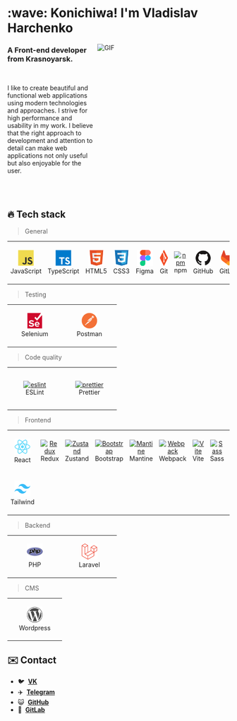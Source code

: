 <h1 align="left">:wave: Konichiwa! I'm Vladislav Harchenko</h1>

<img align="right" width="300" alt="GIF" src="https://gifdb.com/images/high/asta-gif-file-1713kb-d94kd51mouutza1k.webp">

<h3 align="left">A Front-end developer from Krasnoyarsk.</h3>

</br>

<p align="left" style="display: inline-block; width: 40%;">
  I like to create beautiful and functional web applications using modern technologies 
  and approaches. I strive for high performance and usability in my work. 
  I believe that the right approach to development and attention to detail can make 
  web applications not only useful but also enjoyable for the user.
</p>


</br>
</br>
</br>

<h2 align="left" id="stack">🔥 Tech stack</h2>

> General

<table width='100%'>
  <tr>
    <td align="center" width="110" height="90">
      <a href="#stack">
        <img src="https://raw.githubusercontent.com/devicons/devicon/1119b9f84c0290e0f0b38982099a2bd027a48bf1/icons/javascript/javascript-original.svg" width="36" height="36" alt="javascript" />
      </a>
      <br>JavaScript
    </td>
    <td align="center" width="110" height="90">
      <a href="#stack">
        <img src="https://raw.githubusercontent.com/devicons/devicon/1119b9f84c0290e0f0b38982099a2bd027a48bf1/icons/typescript/typescript-original.svg" width="36" height="36" alt="typescript" />
      </a>
      <br>TypeScript
    </td>
        <td align="center" width="110" height="90">
      <a href="#stack">
        <img src="https://github.com/devicons/devicon/blob/master/icons/html5/html5-original.svg" width="36" height="36" alt="Html5" />
      </a>
      <br>HTML5
    </td>
         <td align="center" width="110" height="90"> 
      <a href="#stack" >
        <img src="https://github.com/devicons/devicon/blob/master/icons/css3/css3-original.svg" width="36" height="36" alt="css3" />
      </a>
      <br>CSS3
    </td>
    <td align="center" width="110" height="90">
      <a href="#stack" >
        <img src="https://raw.githubusercontent.com/devicons/devicon/1119b9f84c0290e0f0b38982099a2bd027a48bf1/icons/figma/figma-original.svg" width="36" height="36" alt="figma" />
      </a>
      <br>Figma
    </td>
    <td align="center" width="110" height="90">
      <a href="#stack">
        <img src="https://raw.githubusercontent.com/devicons/devicon/1119b9f84c0290e0f0b38982099a2bd027a48bf1/icons/git/git-original.svg" width="36" height="36" alt="git" />
      </a>
      <br>Git
    </td>
    <td align="center" width="110" height="90"> 
      <a href="#stack">
        <img src="https://brandeps.com/icon-download/N/Npm-icon-vector-05.svg" width="36" height="36" alt="npm" />
      </a>
      <br>npm
    </td>
     <td align="center" width="110" height="90"> 
      <a href="#stack" >
        <img src="https://github.com/devicons/devicon/blob/master/icons/github/github-original.svg" width="36" height="36" alt="github" />
      </a>
      <br>GitHub
    </td>
    </td>
     <td align="center" width="110" height="90"> 
      <a href="#stack" >
        <img src="https://github.com/devicons/devicon/blob/master/icons/gitlab/gitlab-original.svg" width="36" height="36" alt="gitlab" />
      </a>
      <br>GitLab
    </td>
  </tr> 
</table>

> Testing

<table width='100%'>
  <tr>
     <td align="center" width="110" height="90"> 
      <a href="#stack" >
        <img src="https://github.com/devicons/devicon/blob/master/icons/selenium/selenium-original.svg" width="36" height="36" alt="Selenium" />
      </a>
      <br>Selenium
    </td>
         <td align="center" width="110" height="90"> 
      <a href="#stack" >
        <img src="https://github.com/devicons/devicon/blob/master/icons/postman/postman-original.svg" width="36" height="36" alt="Postman" />
      </a>
      <br>Postman
    </td>
  </tr> 
</table>

> Code quality

<table width='100%'>
  <tr>
     <td align="center" width="110" height="90">
      <a href="#stack">
        <img src="https://brandeps.com/icon-download/E/Eslint-icon-vector-02.svg" width="36" height="36" alt="eslint" />
      </a>
      <br>ESLint
    </td>
    <td align="center" width="110" height="90">
      <a href="#stack">
        <img src="https://brandeps.com/icon-download/P/Prettier-icon-vector-02.svg" width="36" height="36" alt="prettier" />
      </a>
      <br>Prettier
    </td>
  </tr> 
</table>

> Frontend

<table width='100%'>
  <tr>
   <td align="center" width="110" height="90">
      <a href="#stack">
        <img src="https://github.com/devicons/devicon/blob/master/icons/react/react-original.svg" width="36" height="36" alt="React" />
      </a>
      <br>React
    </td>
 <td align="center" width="110" height="90">
      <a href="#stack" >
        <img src="https://cdn.worldvectorlogo.com/logos/redux.svg" width="36" height="36" alt="Redux" />
      </a>
      <br>Redux
    </td>
   <td align="center"  width="96">
      <a href="#stack">
        <img src="https://avatars.githubusercontent.com/u/45790596?v=3&s=50" width="36" height="36" alt="Zustand" />
      </a>
      <br>Zustand
    </td>
   <td align="center" width="110" height="90">
      <a href="#stack">
        <img src="https://cdn.worldvectorlogo.com/logos/bootstrap-4.svg" width="36" height="36" alt="Bootstrap" />
      </a>
      <br>Bootstrap
    </td>
     <td align="center" width="110" height="90"> 
      <a href="#stack" >
        <img src="https://user-images.githubusercontent.com/54295964/149887770-4a30e3fa-2bd2-46a3-adb3-e5a9546c96f2.png" width="36" height="36" alt="Mantine" />
      </a>
      <br>Mantine
    </td>
    <td align="center" width="110" height="90"> 
      <a href="#stack" >
        <img src="https://brandeps.com/icon-download/W/Webpack-icon-vector-02.svg" width="36" height="36" alt="Webpack" />
      </a>
      <br>Webpack
    </td>
    <td align="center" width="110" height="90"> 
      <a href="#stack" >
        <img src="https://vitejs.dev/logo.svg" width="36" height="36" alt="Vite" />
      </a>
      <br>Vite
    </td> 
    <td align="center" width="110" height="90">
      <a href="#stack">
        <img src="https://brandeps.com/icon-download/S/Sass-icon-vector-04.svg" width="36" height="36" alt="Sass" />
      </a>
      <br>Sass
    </td>
      <td align="center" width="110" height="90">
      <a href="#stack">
        <img src="https://github.com/devicons/devicon/blob/master/icons/postcss/postcss-original.svg" width="36" height="36" alt="PostCSS" />
      </a>
      <br>PostCSS
    </td>
      </tr> 
    <tr>
   <td align="center" width="110" height="90">
      <a href="#stack">
        <img src="https://github.com/devicons/devicon/blob/master/icons/tailwindcss/tailwindcss-original.svg" width="36" height="36" alt="Tailwind" />
      </a>
      <br>Tailwind
    </td>
  </tr> 
</table>

> Backend

<table width='100%'>
  <tr>
    <td align="center" width="110" height="90"> 
      <a href="#stack" >
        <img src="https://github.com/devicons/devicon/blob/master/icons/php/php-original.svg" width="36" height="36" alt="PHP" />
      </a>
      <br>PHP
    </td>
    <td align="center" width="110" height="90"> 
      <a href="#stack" >
        <img src="https://github.com/devicons/devicon/blob/master/icons/laravel/laravel-original.svg" width="36" height="36" alt="Laravel" />
      </a>
      <br>Laravel
    </td>
  </tr> 
</table>

> CMS

<table width='100%'>
  <tr>
    <td align="center" width="110" height="90">
      <a href="#stack">
        <img src="https://github.com/devicons/devicon/blob/master/icons/wordpress/wordpress-plain.svg" width="36" height="36" alt="Wordpress" />
      </a>
      <br>Wordpress
    </td>
  </tr> 
</table>

## ✉️ Contact

- :bird: &nbsp;**[VK](https://vk.com/what_iss_love)**
- :airplane: &nbsp;**[Telegram](https://t.me/Talion220)**
- 😺 &nbsp;**[GitHub](https://github.com/Talion220)**
- 🦊 &nbsp;**[GitLab](https://gitlab.com/vladislav.harchenko2017)**

<br>
